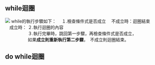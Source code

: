 ## while迴圈
![](http://www2.lssh.tp.edu.tw/~hlf/class-1/lang-c/while.gif)
while的執行步驟如下：
　１.檢查條件式是否成立
　不成立時：迴圈結束
　成立時： ２.執行迴圈的內容  
　　　　 　３.執行完畢時，跳回第一步驟，再檢查條件式是否成立，  
　　　　    　如果**成立則重新執行第二步驟**，　不成立則迴圈結束。   
## do while迴圈
